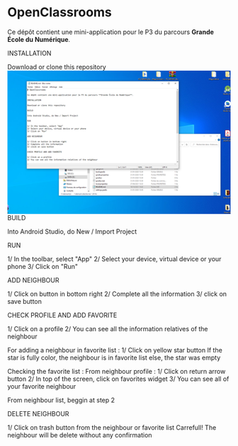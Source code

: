 # OpenClassrooms

Ce dépôt contient une mini-application pour le P3 du parcours **Grande École du Numérique**.

INSTALLATION

Download or clone this repository
<img src="https://github.com/SkyZz78/Entrevoisin/blob/dev/documentation/test.PNG"
	alt="Test"
	Style="float: left; margin-right: 10px;" />

BUILD

Into Android Studio, do New / Import Project

RUN

1/ In the toolbar, select "App" 
2/ Select your device, virtual device or your phone 
3/ Click on "Run"

ADD NEIGHBOUR

1/ Click on button in bottom right
2/ Complete all the information
3/ click on save button

CHECK PROFILE AND ADD FAVORITE

1/ Click on a profile
2/ You can see all the information relatives of the neighbour

For adding a neighbour in favorite list :
1/ Click on yellow star button
If the star is fully color, the neighbour is in favorite list
else, the star was empty

Checking the favorite list :
From neighbour profile :
1/ Click on return arrow button
2/ In top of the screen, click on favorites widget
3/ You can see all of your favorite neighbour

From neighbour list, beggin at step 2

DELETE NEIGHBOUR

1/ Click on trash button from the neighbour or favorite list
Carrefull! The neighbour will be delete without any confirmation
